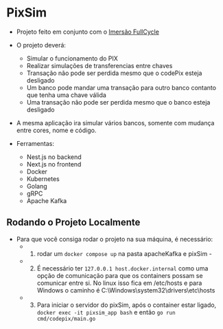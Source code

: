 # PixSim

- Projeto feito em conjunto com o [Imersão FullCycle][linkF3]

- O projeto deverá:

  - Simular o funcionamento do PIX
  - Realizar simulações de transferencias entre chaves
  - Transação não pode ser perdida mesmo que o codePix esteja desligado
  - Um banco pode mandar uma transação para outro banco contanto que tenha uma chave válida
  - Uma transação não pode ser perdida mesmo que o banco esteja desligado

- A mesma aplicação ira simular vários bancos, somente com mudança entre cores, nome e código.

- Ferramentas:
  - Nest.js no backend
  - Next.js no frontend
  - Docker
  - Kubernetes
  - Golang
  - gRPC
  - Apache Kafka

## Rodando o Projeto Localmente

- Para que você consiga rodar o projeto na sua máquina, é necessário:
  - 1.  rodar um `docker compose up` na pasta apacheKafka e pixSim -
  - 2.  É necessário ter `127.0.0.1 host.docker.internal` como uma opção de comunicação para que os containers possam se comunicar entre si. No linux isso fica em /etc/hosts e para Windows o caminho é C:\Windows\system32\drivers\etc\hosts
  - 3. Para iniciar o servidor do pixSim, após o container estar ligado, `docker exec -it pixsim_app bash` e então `go run cmd/codepix/main.go`

[linkF3]: https://github.com/codeedu/imersao-fullstack-fullcycle

